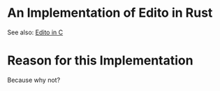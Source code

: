 # An Implementation of Edito in Rust

See also: [Edito in C](https://github.com/Bao-Trinh-Quoc/cs50-final-project)

# Reason for this Implementation
Because why not?
